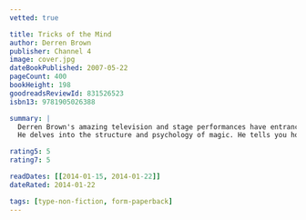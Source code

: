 ```yaml
---
vetted: true

title: Tricks of the Mind
author: Derren Brown
publisher: Channel 4
image: cover.jpg
dateBookPublished: 2007-05-22
pageCount: 400
bookHeight: 198
goodreadsReviewId: 831526523
isbn13: 9781905026388

summary: |
  Derren Brown's amazing television and stage performances have entranced and amazed millions. His baffling tricks and stunning illusions have set new standards of what's possible, as well as causing controversy. Now, for the first time, he reveals the secrets behind his craft.
  He delves into the structure and psychology of magic. He tells you how to read clues in people's behaviour and spot liars. He discusses the whys and wherefores of hypnosis (which he says doesn't exist) and shows how to use the powers of suggestion and massively improve the power of your memory. He also investigates the paranormal industry, exposes a few charlatans and looks at why some of us feel the need to believe in it in the first place… Woven into this are autobiographical stories about Derren's own experiences and beliefs, told with characteristic humour and engaging honesty. This extraordinary book lifts the lid on the deepest darkest secrets of magic and explores the limits of what can be achieved by the human mind. A must for Derren's legions of fans, it will amaze you, entertain you and expand your mind at the same time…

rating5: 5
rating7: 5

readDates: [[2014-01-15, 2014-01-22]]
dateRated: 2014-01-22

tags: [type-non-fiction, form-paperback]
---
```

